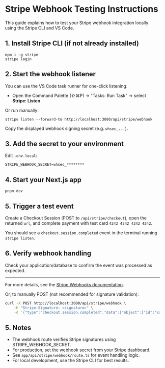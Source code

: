 
# Stripe Webhook Testing Instructions

This guide explains how to test your Stripe webhook integration locally using the Stripe CLI and VS Code.

## 1. Install Stripe CLI (if not already installed)

```
npm i -g stripe
stripe login
```

## 2. Start the webhook listener

You can use the VS Code task runner for one-click listening:

- Open the Command Palette (⇧⌘P) → "Tasks: Run Task" → select **Stripe: Listen**

Or run manually:

```
stripe listen --forward-to http://localhost:3000/api/stripe/webhook
```

Copy the displayed webhook signing secret (e.g. `whsec_...`).

## 3. Add the secret to your environment

Edit `.env.local`:

```
STRIPE_WEBHOOK_SECRET=whsec_********
```

## 4. Start your Next.js app

```
pnpm dev
```

## 5. Trigger a test event

Create a Checkout Session (POST to `/api/stripe/checkout`), open the returned `url`, and complete payment with test card `4242 4242 4242 4242`.

You should see a `checkout.session.completed` event in the terminal running `stripe listen`.

## 6. Verify webhook handling

Check your application/database to confirm the event was processed as expected.

---

For more details, see the [Stripe Webhooks documentation](https://stripe.com/docs/webhooks).

Or, to manually POST (not recommended for signature validation):
```bash
curl -X POST http://localhost:3000/api/stripe/webhook \
	-H "Stripe-Signature: <signature>" \
	-d '{"type":"checkout.session.completed","data":{"object":{"id":"cs_test_123"}}}'
```

## 5. Notes
- The webhook route verifies Stripe signatures using STRIPE_WEBHOOK_SECRET.
- For production, set the webhook secret from your Stripe dashboard.
- See `app/api/stripe/webhook/route.ts` for event handling logic.
- For local development, use the Stripe CLI for best results.
